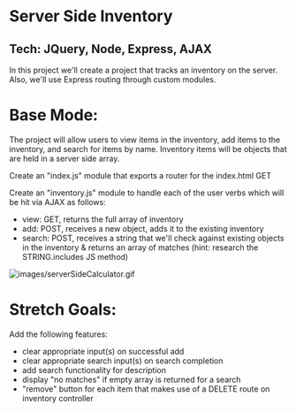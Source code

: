Server Side Inventory
==
Tech: JQuery, Node, Express, AJAX
---
In this project we'll create a project that tracks an inventory on the server. Also, we'll use Express routing through custom modules.

Base Mode:
==

The project will allow users to view items in the inventory, add items to the inventory, and search for items by name. Inventory items will be objects that are held in a server side array.

Create an "index.js" module that exports a router for the index.html GET

Create an "inventory.js" module to handle each of the user verbs which will be hit via AJAX as follows:

- view: GET, returns the full array of inventory
- add: POST, receives a new object, adds it to the existing inventory
- search: POST, receives a string that we'll check against existing objects in the inventory & returns an array of matches (hint: research the  STRING.includes JS method)


![images/serverSideCalculator.gif](images/images/serverSideCalculator.gif)

Stretch Goals:
==

Add the following features:

- clear appropriate input(s) on successful add
- clear appropriate search input(s) on search completion
- add search functionality for description
- display "no matches" if empty array is returned for a search
- "remove" button for each item that makes use of a DELETE route on inventory controller
